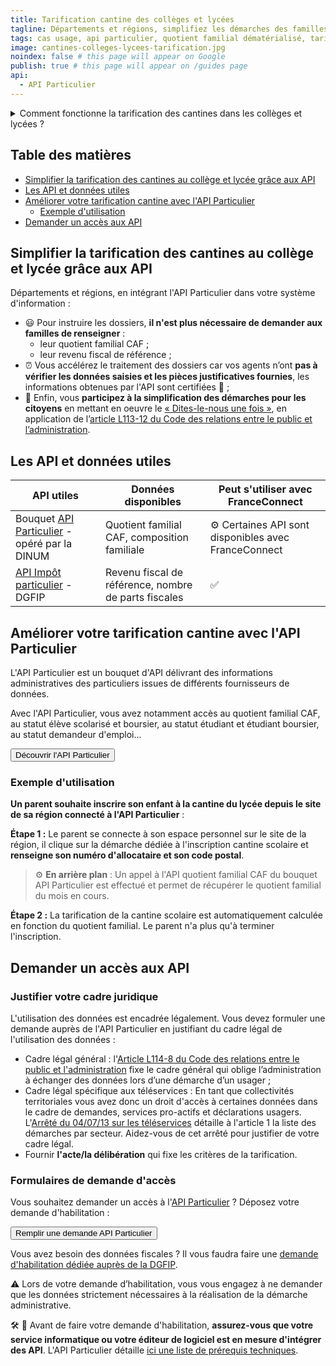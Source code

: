 ```yaml
---
title: Tarification cantine des collèges et lycées
tagline: Départements et régions, simplifiez les démarches des familles en calculant automatiquement le tarif de restauration scolaire des collégiens et lycéens.
tags: cas usage, api particulier, quotient familial dématérialisé, tarification restauration scolaire, cantine collège, cantine lycée
image: cantines-colleges-lycees-tarification.jpg
noindex: false # this page will appear on Google
publish: true # this page will appear on /guides page
api:
  - API Particulier
---
```


<details>
   <summary>Comment fonctionne la tarification des cantines dans les collèges et lycées ?</summary>

Les départements sont en charge des cantines des collèges, et les régions, des cantines des lycées. Dans ce cadre, ce sont ces collectivités qui fixent les tarifs de la restauration scolaire et qui peuvent décider d'appliquer une tarification sociale sur la base des revenus de la famille.

Pour en savoir plus, consulter cette page de [Service-Public.fr](https://www.service-public.fr/particuliers/vosdroits/F24569)

</details>


## Table des matières

- [Simplifier la tarification des cantines au collège et lycée grâce aux API](#simplifier-la-tarification-des-cantines-au-collège-et-lycée-grâce-aux-api)
- [Les API et données utiles](#les-api-et-données-utiles)
- [Améliorer votre tarification cantine avec l'API Particulier](#améliorer-votre-tarification-cantine-avec-lapi-particulier)
  - [Exemple d'utilisation](#exemple-dutilisation)
- [Demander un accès aux API](#demander-un-accès-aux-api)


## Simplifier la tarification des cantines au collège et lycée grâce aux API

Départements et régions, en intégrant l'API Particulier dans votre système d'information :
- 😃 Pour instruire les dossiers, **il n'est plus nécessaire de demander aux familles de renseigner** : 
   - leur quotient familial CAF ;
   - leur revenu fiscal de référence ;
- ⏰ Vous accélérez le traitement des dossiers car vos agents n’ont **pas à vérifier les données saisies et les pièces justificatives fournies**, les informations obtenues par l'API sont certifiées 🔎 ;
- 🎯 Enfin, vous **participez à la simplification des démarches pour les citoyens** en mettant en oeuvre le [« Dites-le-nous une fois »](https://www.numerique.gouv.fr/services/guichet-dites-le-nous-une-fois/), en application de l’[article L113-12 du Code des relations entre le public et l’administration](https://www.legifrance.gouv.fr/codes/article_lc/LEGIARTI000037313155).

## Les API et données utiles

| API utiles | Données disponibles |  Peut s'utiliser avec FranceConnect |
| --- | --- | --- |
| Bouquet [API Particulier](https://particulier.api.gouv.fr/catalogue) - opéré par la DINUM | Quotient familial CAF, composition familiale| ⚙️ Certaines API sont disponibles avec FranceConnect |
| [API Impôt particulier](/les-api/impot-particulier) - DGFIP | Revenu fiscal de référence, nombre de parts fiscales | ✅ |


## Améliorer votre tarification cantine avec l'API Particulier

L'API Particulier est un bouquet d'API délivrant des informations administratives des particuliers issues de différents fournisseurs de données.

Avec l'API Particulier, vous avez notamment accès au quotient familial CAF, au statut élève scolarisé et boursier, au statut étudiant et étudiant boursier, au statut demandeur d'emploi...

<Button href="https://particulier.api.gouv.fr/catalogue">Découvrir l'API Particulier</Button>

### Exemple d'utilisation

**Un parent souhaite inscrire son enfant à la cantine du lycée depuis le site de sa région connecté à l'API Particulier** :

**Étape 1 :** Le parent se connecte à son espace personnel sur le site de la région, il clique sur la démarche dédiée à l'inscription cantine scolaire et **renseigne son numéro d'allocataire et son code postal**.

> ⚙️ **En arrière plan** : Un appel à l'API quotient familial CAF du bouquet API Particulier est effectué et permet de récupérer le quotient familial du mois en cours.

**Étape 2 :** La tarification de la cantine scolaire est automatiquement calculée en fonction du quotient familial. Le parent n'a plus qu'à terminer l'inscription.


## Demander un accès aux API

### Justifier votre cadre juridique

L'utilisation des données est encadrée légalement. Vous devez formuler une demande auprès de l'API Particulier en justifiant du cadre légal de l'utilisation des données :
- Cadre légal général : l'[Article L114-8 du Code des relations entre le public et l'administration](https://www.legifrance.gouv.fr/codes/article_lc/LEGIARTI000045213315) fixe le cadre général qui oblige l’administration à échanger des données lors d’une démarche d’un usager ;
- Cadre légal spécifique aux téléservices : En tant que collectivités territoriales vous avez donc un droit d'accès à certaines données dans le cadre de demandes, services pro-actifs et déclarations usagers. 
L'[Arrêté du 04/07/13 sur les téléservices](https://www.legifrance.gouv.fr/loda/id/JORFTEXT000027697207/#:~:text=Dans%20les%20r%C3%A9sum%C3%A9s-,Arr%C3%AAt%C3%A9%20du%204%20juillet%202013%20autorisant%20la%20mise%20en%20%C5%93uvre,publiques%20locales%20dont%20ils%20sont) détaille à l'article 1 la liste des démarches par secteur. Aidez-vous de cet arrêté pour justifier de votre cadre légal.
- Fournir **l'acte/la délibération** qui fixe les critères de la tarification.

### Formulaires de demande d'accès

Vous souhaitez demander un accès à l'[API Particulier](https://particulier.api.gouv.fr/catalogue) ? Déposez votre demande d'habilitation :

<Button href="https://datapass.api.gouv.fr/api-particulier?demarche=ccas">Remplir une demande API Particulier</Button>

Vous avez besoin des données fiscales ? Il vous faudra faire une [demande d'habilitation dédiée auprès de la DGFIP](/les-api/impot-particulier).

⚠️ Lors de votre demande d’habilitation, vous vous engagez à ne demander que les données strictement nécessaires à la réalisation de la démarche administrative.

🛠 🧰 Avant de faire votre demande d'habilitation, **assurez-vous que votre service informatique ou votre éditeur de logiciel est en mesure d'intégrer des API**. L'API Particulier détaille [ici une liste de prérequis techniques](https://particulier.api.gouv.fr/developpeurs#prerequis-techniques). 